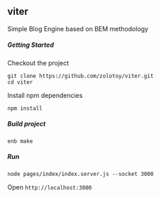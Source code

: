 ## viter ##

Simple Blog Engine based on BEM methodology

##### Getting Started #####
Checkout the project

```
git clone https://github.com/zolotoy/viter.git
cd viter
```

Install npm dependencies

``` npm install ```

##### Build project #####
``` enb make ```

##### Run #####

``` node pages/index/index.server.js --socket 3000 ```

Open ``` http://localhost:3000 ```
